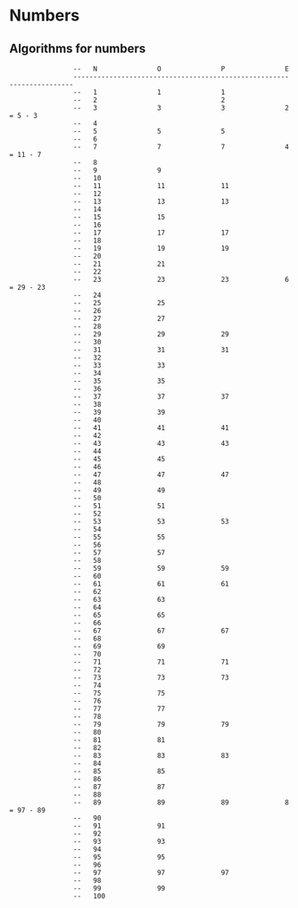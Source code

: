 # Numbers
Algorithms for numbers
---------
                    --   N               O               P               E
                    ----------------------------------------------------------------------
                    --   1               1               1
                    --   2                               2
                    --   3               3               3               2 = 5 - 3
                    --   4
                    --   5               5               5
                    --   6
                    --   7               7               7               4 = 11 - 7
                    --   8
                    --   9               9
                    --   10
                    --   11              11              11
                    --   12
                    --   13              13              13
                    --   14
                    --   15              15
                    --   16
                    --   17              17              17
                    --   18
                    --   19              19              19
                    --   20
                    --   21              21
                    --   22
                    --   23              23              23              6 = 29 - 23
                    --   24
                    --   25              25
                    --   26
                    --   27              27
                    --   28
                    --   29              29              29
                    --   30
                    --   31              31              31
                    --   32
                    --   33              33
                    --   34
                    --   35              35
                    --   36
                    --   37              37              37
                    --   38
                    --   39              39
                    --   40
                    --   41              41              41
                    --   42
                    --   43              43              43
                    --   44
                    --   45              45
                    --   46
                    --   47              47              47
                    --   48
                    --   49              49
                    --   50
                    --   51              51
                    --   52
                    --   53              53              53
                    --   54
                    --   55              55
                    --   56
                    --   57              57
                    --   58
                    --   59              59              59
                    --   60
                    --   61              61              61
                    --   62
                    --   63              63
                    --   64
                    --   65              65
                    --   66
                    --   67              67              67
                    --   68
                    --   69              69
                    --   70
                    --   71              71              71
                    --   72
                    --   73              73              73
                    --   74
                    --   75              75
                    --   76
                    --   77              77
                    --   78
                    --   79              79              79
                    --   80
                    --   81              81
                    --   82
                    --   83              83              83
                    --   84
                    --   85              85
                    --   86
                    --   87              87
                    --   88
                    --   89              89              89              8 = 97 - 89
                    --   90
                    --   91              91
                    --   92
                    --   93              93
                    --   94
                    --   95              95
                    --   96
                    --   97              97              97
                    --   98
                    --   99              99
                    --   100
